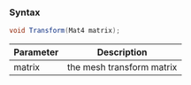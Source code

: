 ### Syntax

```csharp
void Transform(Mat4 matrix);
```

| Parameter | Description |
| --- | --- |
| matrix | the mesh transform matrix |